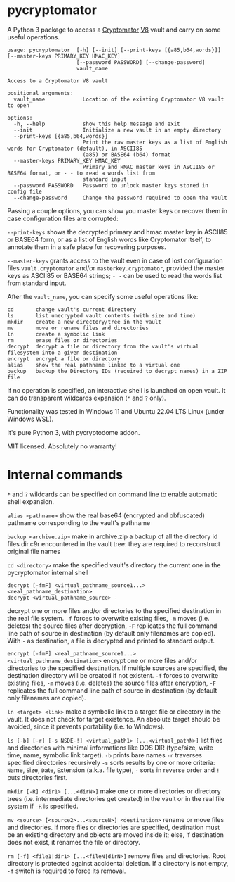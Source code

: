 # pycryptomator

A Python 3 package to access a [Cryptomator](https://github.com/cryptomator/cryptomator) [V8](https://docs.cryptomator.org/en/1.7/security/architecture) vault and carry on some useful operations.

```
usage: pycryptomator  [-h] [--init] [--print-keys [{a85,b64,words}]] [--master-keys PRIMARY_KEY HMAC_KEY]
                      [--password PASSWORD] [--change-password]
                      vault_name

Access to a Cryptomator V8 vault

positional arguments:
  vault_name            Location of the existing Cryptomator V8 vault to open

options:
  -h, --help            show this help message and exit
  --init                Initialize a new vault in an empty directory
  --print-keys [{a85,b64,words}]
                        Print the raw master keys as a list of English words for Cryptomator (default), in ASCII85
                        (a85) or BASE64 (b64) format
  --master-keys PRIMARY_KEY HMAC_KEY
                        Primary and HMAC master keys in ASCII85 or BASE64 format, or - - to read a words list from
                        standard input
  --password PASSWORD   Password to unlock master keys stored in config file
  --change-password     Change the password required to open the vault
```

Passing a couple options, you can show you master keys or recover them in case
configuration files are corrupted:

`--print-keys` shows the decrypted primary and hmac master key in ASCII85
or BASE64 form, or as a list of English words like Cryptomator itself, to
annotate them in a safe place for recovering purposes.

`--master-keys`  grants access to the vault even in case of lost configuration
files `vault.cryptomator` and/or `masterkey.cryptomator`, provided the master
keys as ASCII85 or BASE64 strings; `- -` can be used to read the words list
from standard input.


After the `vault_name`, you can specify some useful operations like:

```
cd       change vault's current directory
ls       list unecrypted vault contents (with size and time)
mkdir    create a new directory/tree in the vault
mv       move or rename files and directories
ln       create a symbolic link
rm       erase files or directories
decrypt  decrypt a file or directory from the vault's virtual filesystem into a given destination
encrypt  encrypt a file or directory
alias    show the real pathname linked to a virtual one
backup   backup the Directory IDs (required to decrypt names) in a ZIP file
```

If no operation is specified, an interactive shell is launched on open vault. It can do transparent wildcards expansion (`*` and `?` only).

Functionality was tested in Windows 11 and Ubuntu 22.04 LTS Linux (under Windows WSL).

It's pure Python 3, with pycryptodome addon.

MIT licensed.
Absolutely no warranty!


# Internal commands

`*` and `?` wildcards can be specified on command line to enable automatic shell expansion.


`alias <pathname>`
show the real base64 (encrypted and obfuscated) pathname corresponding to the
vault's pathname

`backup <archive.zip>`
make in archive.zip a backup of all the directory id files dir.c9r
encountered in the vault tree: they are required to reconstruct original file
names

`cd <directory>`
make the specified vault's directory the current one in the pycryptomator
internal shell

```
decrypt [-fmF] <virtual_pathname_source1...> <real_pathname_destination>
decrypt <virtual_pathname_source> -
```
decrypt one or more files and/or directories to the specified destination in the
real file system.
`-f` forces to overwrite existing files, `-m` moves (i.e. deletes) the source
files after decryption, `-F` replicates the full command line path of source
in destination (by default only filenames are copied).
With `-` as destination, a file is decrypted and printed to standard output.

`encrypt [-fmF] <real_pathname_source1...> <virtual_pathname_destination>`
encrypt one or more files and/or directories to the specified destination.
If multiple sources are specified, the destination directory will be created
if not existent.
`-f` forces to overwrite existing files, `-m` moves (i.e. deletes) the source
files after encryption, `-F` replicates the full command line path of source
in destination (by default only filenames are copied).

`ln <target> <link>`
make a symbolic link to a target file or directory in the vault.
It does not check for target existence.
An absolute target should be avoided, since it prevents portability
(i.e. to Windows).

`ls [-b] [-r] [-s NSDE-!] <virtual_path1> [...<virtual_pathN>]`
list files and directories with minimal informations like DOS DIR (type/size,
write time, name, symbolic link target).
`-b` prints bare names
`-r` traverses specified directories recursively
`-s` sorts results by one or more criteria: `N`ame, `S`ize, `D`ate, `E`xtension
(a.k.a. file type), `-` sorts in reverse order and `!` puts directories first.

`mkdir [-R] <dir1> [...<dirN>]`
make one or more directories or directory trees (i.e. intermediate directories
get created) in the vault or in the real file system if `-R` is specified.

`mv <source> [<source2>...<sourceN>] <destination>`
rename or move files and directories. If more files or directories are specified,
destination must be an existing directory and objects are moved inside it;
else, if destination does not exist, it renames the file or directory.

`rm [-f] <file1|dir1> [...<fileN|dirN>]`
remove files and directories. Root directory is protected against accidental
deletion. If a directory is not empty, `-f` switch is required to force its
removal.

